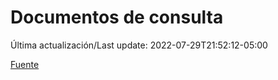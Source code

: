 # Documentos de consulta

Última actualización/Last update: 2022-07-29T21:52:12-05:00

 [Fuente](https://coronavirus.gob.mx/documentos-de-consulta/)
